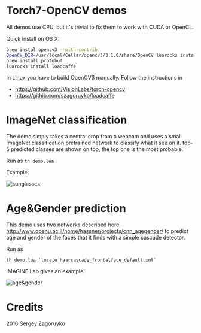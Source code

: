 Torch7-OpenCV demos
==================

All demos use CPU, but it's trivial to fix them to work with CUDA or OpenCL.

Quick install on OS X:

```bash
brew instal opencv3 --with-contrib
OpenCV_DIR=/usr/local/Cellar/opencv3/3.1.0/share/OpenCV luarocks install cv
brew install protobuf
luarocks install loadcaffe
```

In Linux you have to build OpenCV3 manually. Follow the instructions in

* https://github.com/VisionLabs/torch-opencv
* https://githib.com/szagoruyko/loadcaffe

# ImageNet classification

The demo simply takes a central crop from a webcam and uses a small ImageNet
classification pretrained network to classify what it see on it. top-5 predicted
classes are shown on top, the top one is the most probable.

Run as `th demo.lua`

Example:

![sunglasses](https://cloud.githubusercontent.com/assets/4953728/12299791/d984309e-ba18-11e5-9838-afcfe9cdaf79.png)

# Age&Gender prediction

This demo uses two networks described here http://www.openu.ac.il/home/hassner/projects/cnn_agegender/
to predict age and gender of the faces that it finds with a simple cascade detector.

Run as
```
th demo.lua `locate haarcascade_frontalface_default.xml`
```

IMAGINE Lab gives an example:

![age&gender](https://cloud.githubusercontent.com/assets/4953728/12299217/fc819f80-ba15-11e5-95de-653c9fda9b83.png)

# Credits

2016 Sergey Zagoruyko
